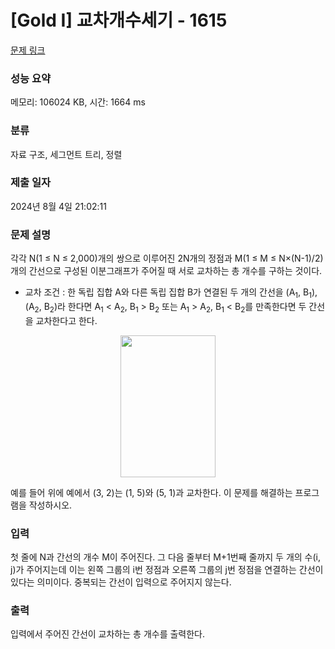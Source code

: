 # [Gold I] 교차개수세기 - 1615 

[문제 링크](https://www.acmicpc.net/problem/1615) 

### 성능 요약

메모리: 106024 KB, 시간: 1664 ms

### 분류

자료 구조, 세그먼트 트리, 정렬

### 제출 일자

2024년 8월 4일 21:02:11

### 문제 설명

<p>각각 N(1 ≤ N ≤ 2,000)개의 쌍으로 이루어진 2N개의 정점과 M(1 ≤ M ≤ N×(N-1)/2)개의 간선으로 구성된 이분그래프가 주어질 때 서로 교차하는 총 개수를 구하는 것이다.</p>

<ul>
	<li>교차 조건 : 한 독립 집합 A와 다른 독립 집합 B가 연결된 두 개의 간선을 (A<sub>1</sub>, B<sub>1</sub>), (A<sub>2</sub>, B<sub>2</sub>)라 한다면 A<sub>1</sub> < A<sub>2</sub>, B<sub>1</sub> > B<sub>2</sub> 또는 A<sub>1</sub> > A<sub>2</sub>, B<sub>1</sub> < B<sub>2</sub>를 만족한다면 두 간선을 교차한다고 한다.</li>
</ul>

<p style="text-align: center;"><img alt="" height="227" src="https://www.acmicpc.net/upload/201004/ryck.png" width="152"></p>

<p>예를 들어 위에 예에서 (3, 2)는 (1, 5)와 (5, 1)과 교차한다. 이 문제를 해결하는 프로그램을 작성하시오.</p>

### 입력 

 <p>첫 줄에 N과 간선의 개수 M이 주어진다. 그 다음 줄부터 M+1번째 줄까지 두 개의 수(i, j)가 주어지는데 이는 왼쪽 그룹의 i번 정점과 오른쪽 그룹의 j번 정점을 연결하는 간선이 있다는 의미이다. 중복되는 간선이 입력으로 주어지지 않는다.</p>

### 출력 

 <p>입력에서 주어진 간선이 교차하는 총 개수를 출력한다.</p>

